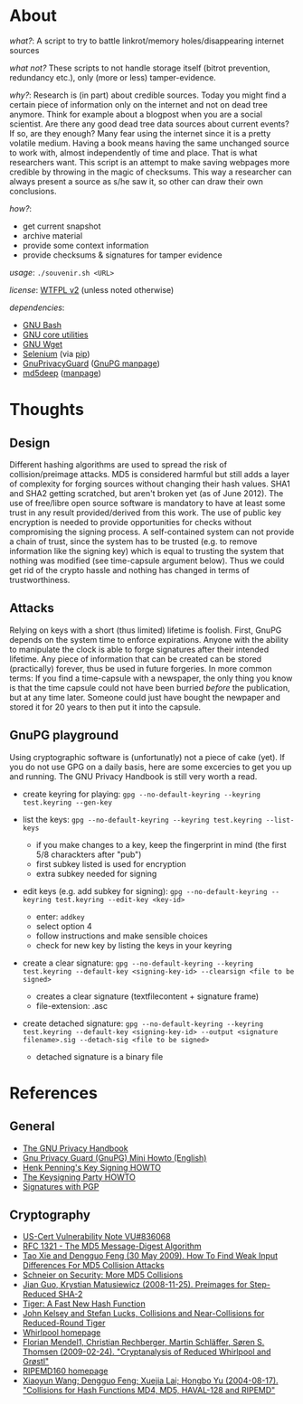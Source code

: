 About
=====

*what?*: A script to try to battle linkrot/memory holes/disappearing internet sources

*what not?* These scripts to not handle storage itself (bitrot prevention, redundancy etc.), only (more or less) tamper-evidence.

*why?*: Research is (in part) about credible sources. Today you might find a certain piece of
      information only on the internet and not on dead tree anymore. Think for example about
      a blogpost when you are a social scientist. Are there any good dead tree data sources
      about current events? If so, are they enough? Many fear using the internet since it is a
      pretty volatile medium. Having a book means having the same unchanged source to work
      with, almost independently of time and place. That is what researchers want.
      This script is an attempt to make saving webpages more credible by throwing in the magic
      of checksums. This way a researcher can always present a source as s/he saw it, so
      other can draw their own conclusions.

*how?*:

- get current snapshot
- archive material
- provide some context information
- provide checksums & signatures for tamper evidence

*usage*: `./souvenir.sh <URL>`

*license*: [WTFPL v2](http://sam.zoy.org/wtfpl/) (unless noted otherwise)

*dependencies*:
- [GNU Bash](http://www.gnu.org/s/bash)
- [GNU core utilities](http://www.gnu.org/software/coreutils/)
- [GNU Wget](https://www.gnu.org/software/wget/)
- [Selenium](http://seleniumhq.org/) (via [pip](pypi.python.org/pypi/pip/))
- [GnuPrivacyGuard](http://www.gnupg.org/) ([GnuPG manpage](http://www.gnupg.org/gph/de/manual/r1023.html))
- [md5deep](http://md5deep.sourceforge.net/) ([manpage](http://md5deep.sourceforge.net/md5deep.html))


Thoughts
========

Design
------
Different hashing algorithms are used to spread the risk of collision/preimage
attacks. MD5 is considered harmful but still adds a layer of complexity for
forging sources without changing their hash values. SHA1 and SHA2 getting
scratched, but aren't broken yet (as of June 2012). The use of free/libre open
source software is mandatory to have at least some trust in any result
provided/derived from this work. The use of public key encryption is needed to
provide opportunities for checks without compromising the signing process. A
self-contained system can not provide a chain of trust, since the system has to
be trusted (e.g. to remove information like the signing key) which is equal to
trusting the system that nothing was modified (see time-capsule argument
below). Thus we could get rid of the crypto hassle and nothing has changed in
terms of trustworthiness.


Attacks
-------
Relying on keys with a short (thus limited) lifetime is foolish. First, GnuPG
depends on the system time to enforce expirations. Anyone with the ability to
manipulate the clock is able to forge signatures after their intended lifetime.
Any piece of information that can be created can be stored (practically)
forever, thus be used in future forgeries. In more common terms: If you find a
time-capsule with a newspaper, the only thing you know is that the time capsule
could not have been burried *before* the publication, but at any time later.
Someone could just have bought the newpaper and stored it for 20 years to then
put it into the capsule.

GnuPG playground
----------------
Using cryptographic software is (unfortunatly) not a piece of cake (yet). If
you do not use GPG on a daily basis, here are some excercies to get you up and
running. The GNU Privacy Handbook is still very worth a read.

- create keyring for playing:
`gpg --no-default-keyring --keyring test.keyring --gen-key`

- list the keys:
`gpg --no-default-keyring --keyring test.keyring --list-keys`

  - if you make changes to a key, keep the fingerprint in mind (the first 5/8 charackters after "pub")
  - first subkey listed is used for encryption
  - extra subkey needed for signing

- edit keys (e.g. add subkey for signing):
`gpg --no-default-keyring --keyring test.keyring --edit-key <key-id>`

  - enter: `addkey`
  - select option 4
  - follow instructions and make sensible choices
  - check for new key by listing the keys in your keyring

- create a clear signature:
`gpg --no-default-keyring --keyring test.keyring --default-key <signing-key-id> --clearsign <file to be signed>`

  - creates a clear signature (textfilecontent + signature frame)
  - file-extension: .asc

- create detached signature: `gpg --no-default-keyring --keyring test.keyring --default-key <signing-key-id> --output <signature filename>.sig --detach-sig <file to be signed>`

  - detached signature is a binary file

References
==========

General
-------
- [The GNU Privacy Handbook](http://www.gnupg.org/gph/en/manual.html)
- [Gnu Privacy Guard (GnuPG) Mini Howto (English)](http://www.dewinter.com/gnupg_howto/english/GPGMiniHowto.html)
- [Henk Penning's Key Signing HOWTO](https://people.apache.org/~henkp/sig/pgp-key-signing.txt)
- [The Keysigning Party HOWTO](http://www.cryptnet.net/fdp/crypto/keysigning_party/en/keysigning_party.html)
- [Signatures with PGP](http://www.pgpi.org/doc/pgpintro/#p12)

Cryptography
------------
- [US-Cert Vulnerability Note VU#836068](http://www.kb.cert.org/vuls/id/836068)
- [RFC 1321 - The MD5 Message-Digest Algorithm](http://tools.ietf.org/html/rfc1321)
- [Tao Xie and Dengguo Feng (30 May 2009). How To Find Weak Input Differences For MD5 Collision Attacks](http://eprint.iacr.org/2009/223.pdf)
- [Schneier on Security: More MD5 Collisions](http://www.schneier.com/blog/archives/2005/06/more_md5_collis.html)
- [Jian Guo, Krystian Matusiewicz (2008-11-25). Preimages for Step-Reduced SHA-2](http://eprint.iacr.org/2009/477.pdf)
- [Tiger: A Fast New Hash Function](http://www.cs.technion.ac.il/~biham/Reports/Tiger/tiger/tiger.html)
- [John Kelsey and Stefan Lucks, Collisions and Near-Collisions for Reduced-Round Tiger](http://th.informatik.uni-mannheim.de/People/Lucks/papers/Tiger_FSE_v10.pdf)
- [Whirlpool homepage](http://www.larc.usp.br/~pbarreto/WhirlpoolPage.html)
- [Florian Mendel1, Christian Rechberger, Martin Schläffer, Søren S. Thomsen (2009-02-24). "Cryptanalysis of Reduced Whirlpool and Grøstl"](https://www.cosic.esat.kuleuven.be/fse2009/slides/2402_1150_Schlaeffer.pdf)
- [RIPEMD160 homepage](http://www.esat.kuleuven.ac.be/~bosselae/ripemd160.html)
- [Xiaoyun Wang; Dengguo Feng; Xuejia Lai; Hongbo Yu (2004-08-17). "Collisions for Hash Functions MD4, MD5, HAVAL-128 and RIPEMD"](http://eprint.iacr.org/2004/199.pdf)